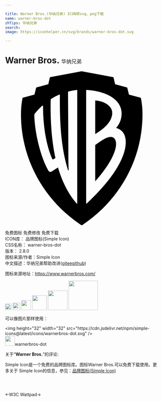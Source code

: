 ```yaml
---

title: Warner Bros.(华纳兄弟) ICON转svg、png下载
name: warner-bros-dot
zhTips: 华纳兄弟
search: 
image: https://iconhelper.cn/svg/brands/warner-bros-dot.svg

---
```


# Warner Bros.  <small style="font-size: 60%;font-weight: 100">华纳兄弟</small>

<div id="svg" class="svg-wrap">
<svg role="img" viewBox="0 0 24 24" xmlns="http://www.w3.org/2000/svg"><title>Warner Bros. icon</title><path d="M16.5798 10.2379c-.5236 0-.9992.201-2.4648 1.2525v5.6593c2.5407-2.8547 3.2641-4.808 3.2641-5.81-.0026-.7013-.3264-1.1018-.7993-1.1018zm.1998-3.7564c0-1.0047-1.1458-1.8286-2.6646-1.9284v5.234c1.9165-1.1267 2.664-2.2566 2.664-3.3056zm4.5098-2.2211c-.0246-.0998-.05-.1373-.0999-.15l-1.796-.4763-.249-1.0268c-.0127-.0503-.0254-.0878-.0747-.0998l-1.8439-.501-.2238-.9773a.1372.1372 0 00-.1-.1253L12.1154.0111a.6414.6414 0 00-.2372 0l-4.789.8928a.1372.1372 0 00-.0998.1253l-.2245.9773-1.8432.5003c-.05.012-.062.0496-.0747.0998l-.249 1.0268-1.7914.477c-.0493.0127-.0746.0502-.0992.15a12.9347 12.9347 0 00-.2245 2.4301c0 7.214 3.737 13.4768 9.3174 17.209A.2493.2493 0 0012 24a.2493.2493 0 00.1999-.1005c5.5803-3.7322 9.3173-9.995 9.3173-17.209a12.9906 12.9906 0 00-.2284-2.4301zm-9.9922 16.3208c0 .0503-.05.075-.0992.0248-1.3703-1.5774-2.2916-3.5058-2.9144-5.6097l-.9466.6028c-.2491.1755-.4483.1005-.5995-.1748-1.2704-2.254-2.0924-5.9614-2.167-8.565a.4522.4522 0 01.1246-.3255 11.8352 11.8352 0 011.0958-1.1521c.0746-.075.1499-.0255.1499.0998 0 3.2057.5475 6.1858 1.4195 8.1396.0746.15.1492.15.2492.075l.2737-.1754c-.5229-2.329-.822-5.4343-.7474-9.0158 0-.1253.0253-.1755.1-.225a8.7268 8.7268 0 011.195-.6264c.1246-.0502.1499-.0247.1499.075-.0706 5.2086.3544 8.8136 1.2743 11.6938.0247.075.0993.0495.0993-.0255-.05-1.0516-.05-1.978-.05-3.1053l-.0493-8.991c0-.0998.0247-.15.1246-.1748a9.9022 9.9022 0 011.245-.2257.0664.0664 0 01.0557.019.0672.0672 0 01.019.056zm1.4949.0248c-.05.0503-.1.0255-.1-.0248V2.9757a.0672.0672 0 01.019-.056.0664.0664 0 01.0557-.019c3.3373.2257 5.4797 1.6283 5.4797 3.6565a3.4113 3.4113 0 01-.872 2.2774c1.0958.3007 1.5195 1.1273 1.5195 2.2292.002 1.9538-1.4176 5.185-6.1 9.5422Z"/></svg>
</div>
<detail full-name='warner-bros-dot'></detail>

<div class="detail-page">
<p>
<span><span class="badge-success badge">免费图标</span> <span class="badge-success badge">免费修改</span>  <span class="badge-success badge">免费下载</span> </span>
<br/>
<span>
ICON库：
<span class="badge-secondary badge">品牌图标(Simple Icon)</span> 
</span>
<br/>
<span>
CSS名称：
<span class="badge-secondary badge">warner-bros-dot</span> 
</span>

<br/>
<span>
版本：
<span class="badge-secondary badge">2.8.0</span> 
</span>
<br/>
<span>图标来源/作者：<span class="badge-light badge">Simple Icon</span></span> 
<br/>
<span class="zh-detail">中文描述：<span class="badge-primary badge">华纳兄弟</span><span class="help-link"><span>帮助改进</span>(<a href="https://gitee.com/liuwave/icon-helper/edit/master/json/brands/warner-bros-dot.json" target="_blank" rel="noopener noreferrer">gitee</a><a href="https://github.com/liuwave/icon-helper/edit/master/json/brands/warner-bros-dot.json" target="_blank" rel="noopener noreferrer">github</a></span>)</span><br/>
</p>
</div><div class="description description alert alert-light"><p>图标来源地址：<a href="https://www.warnerbros.com/" target="_blank" rel="noopener noreferrer">https://www.warnerbros.com/</a></p></div>
<div class="alert alert-dark">
<img height="21" width="21" src="https://cdn.jsdelivr.net/npm/simple-icons@latest/icons/warnerbros-dot.svg" />
<img height="24" width="24" src="https://cdn.jsdelivr.net/npm/simple-icons@latest/icons/warnerbros-dot.svg" />
<img height="32" width="32" src="https://cdn.jsdelivr.net/npm/simple-icons@latest/icons/warnerbros-dot.svg" />
<img height="48" width="48" src="https://cdn.jsdelivr.net/npm/simple-icons@latest/icons/warnerbros-dot.svg" />
<img height="64" width="64" src="https://cdn.jsdelivr.net/npm/simple-icons@latest/icons/warnerbros-dot.svg" />
<img height="96" width="96" src="https://cdn.jsdelivr.net/npm/simple-icons@latest/icons/warnerbros-dot.svg" />

</div>
<div>
  <p>可以像图片那样使用：    
  </p>
  <div class="alert alert-primary" style="font-size: 14px">
    &lt;img height="32" width="32" src="https://cdn.jsdelivr.net/npm/simple-icons@latest/icons/warnerbros-dot.svg" /&gt;
    <copy-btn content='<img height="32" width="32" src="https://cdn.jsdelivr.net/npm/simple-icons@latest/icons/warnerbros-dot.svg" />'></copy-btn>
  </div>
  <div class="alert alert-secondary">
    <img height="32" width="32" src="https://cdn.jsdelivr.net/npm/simple-icons@latest/icons/warnerbros-dot.svg" />warnerbros-dot
    <copy-btn content="warnerbros-dot" btn-title="复制图标名称"></copy-btn>
  </div>
</div>
<div class="icon-detail__container">
<p>关于“<b>Warner Bros.</b>”的评论:</p>
</div>
<Vssue title="关于“Warner Bros.”的评论" />
<div><p>Simple Icon是一个免费的品牌图标库。图标Warner Bros.可以免费下载使用。更多关于  Simple Icon的信息，参见：<a target="_blank" href="https://iconhelper.cn/brands.html">品牌图标(Simple Icon)</a>
</p></div>


<div style="padding:2rem 0 " class="page-nav"><p class="inner"><span class="prev">←<router-link to="/icon/w3c.html">W3C</router-link></span> <span class="next"><router-link to="/icon/wattpad.html">Wattpad</router-link>→</span></p></div>
